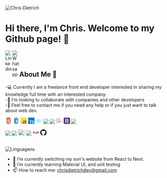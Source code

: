 

![Chris Dietrich](https://user-images.githubusercontent.com/70533870/132566809-f6f4f632-0b85-411f-a63d-482dffb16f72.png)


# Hi there, I'm Chris. Welcome to my Github page! 👋


<a href="https://www.linkedin.com/in/chris-dietrich-frontend-developer/">
  <img align="left" alt="Linkedin" width="22px" src="https://thumbs.dreamstime.com/b/linkedin-icon-logo-beautiful-meticulously-designed-223937618.jpg" />
</a>

<a href="mailto:chrisdietrichdev@gmail.com">
  <img align="left" alt="" width="22px" src="https://i.pinimg.com/originals/50/06/dc/5006dc7319d99a139727482e4d75b1f2.jpg" />
</a>
<a target="_blank" href="https://api.whatsapp.com/send?phone=14436083258">
  <img align="left" alt="Whatsapp" width="22px" src="https://cdn.jsdelivr.net/npm/simple-icons@v3/icons/whatsapp.svg" />
</a>

<br/>
<br/>

## About Me 🚀

-💻 Currently I am a freelance front end developer interested in sharing my knowledge full time with an interested company.<br/> 
-👯 I’m looking to collaborate with companies and other developers <br/>
-💬 Feel free to contact me if you need any help or if you just want to talk about web dev.

<code><img height="20" src="https://raw.githubusercontent.com/github/explore/80688e429a7d4ef2fca1e82350fe8e3517d3494d/topics/html/html.png"></code>
<code><img height="20" src="https://raw.githubusercontent.com/github/explore/80688e429a7d4ef2fca1e82350fe8e3517d3494d/topics/css/css.png"></code>
<code><img height="20" src="https://raw.githubusercontent.com/github/explore/80688e429a7d4ef2fca1e82350fe8e3517d3494d/topics/javascript/javascript.png"></code>
<code><img height="20" src="https://raw.githubusercontent.com/github/explore/80688e429a7d4ef2fca1e82350fe8e3517d3494d/topics/typescript/typescript.png"></code>
<code><img height="20" src="https://raw.githubusercontent.com/github/explore/80688e429a7d4ef2fca1e82350fe8e3517d3494d/topics/react/react.png"></code>
<code><img height="20" src="https://static-00.iconduck.com/assets.00/next-js-icon-512x512-zuauazrk.png"></code>
<code><img height="20" src="https://img.favpng.com/6/2/11/redux-react-javascript-freecodecamp-npm-png-favpng-6F2x50visKuC0trBQ0952Cm1E_t.jpg"></code>
<code><img height="20" src="https://raw.githubusercontent.com/github/explore/80688e429a7d4ef2fca1e82350fe8e3517d3494d/topics/sass/sass.png"></code>
<code><img height="20" src="https://raw.githubusercontent.com/github/explore/80688e429a7d4ef2fca1e82350fe8e3517d3494d/topics/bootstrap/bootstrap.png"></code>
<code><img height="20" src="https://mui.com/static/logo.png"></code>

</div>
<code><img height="20" src="https://w7.pngwing.com/pngs/149/263/png-transparent-microsoft-visual-studio-express-computer-icons-microsoft-visual-c-visual-studio-code-studio-angle-studio-rectangle.png" /></code>
<code><img height="20" src="https://image.pngaaa.com/571/124571-middle.png" /></code>
<code><img height="20" width="22"
src="https://firebase.google.com/static/downloads/brand-guidelines/PNG/logo-vertical.png" /></code>
<code><img height="20" 
src="https://upload.wikimedia.org/wikipedia/commons/3/33/Figma-logo.svg" /></code>
<code><img height="20" src="https://raw.githubusercontent.com/github/explore/80688e429a7d4ef2fca1e82350fe8e3517d3494d/topics/git/git.png"></code>
<code><img height="20" src="https://raw.githubusercontent.com/github/explore/78df643247d429f6cc873026c0622819ad797942/topics/github/github.png" />
</code>
</div>
<br>











![Linguagens](https://github-readme-stats.vercel.app/api/top-langs/?username=chrisdietrich405&layout=compact)



- 🔭 I’m currently switching my son's website from React to Next. 
- 🌱 I’m currently learning Material UI, and unit testing
- 📫 How to reach me: chrisdietrichdev@gmail.com

